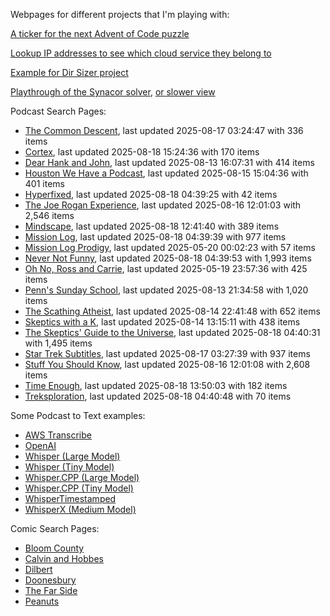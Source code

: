 Webpages for different projects that I'm playing with:

[A ticker for the next Advent of Code puzzle](https://seligman.github.io/aoc_ticker.html)

[Lookup IP addresses to see which cloud service they belong to](https://seligman.github.io/cloud-ips/index.html)

[Example for Dir Sizer project](https://seligman.github.io/dir_sizer/cost_example.html)

[Playthrough of the Synacor solver](https://seligman.github.io/synacor/run_script_speed.html), [or slower view](https://seligman.github.io/synacor/run_script.html)

Podcast Search Pages:
<!-- Podcasts Start -->
* [The Common Descent](https://seligman.github.io/podcasts/common_descent/common_descent.html), last updated 2025-08-17 03:24:47 with 336 items
* [Cortex](https://seligman.github.io/podcasts/cortex_pod/cortex_pod.html), last updated 2025-08-18 15:24:36 with 170 items
* [Dear Hank and John](https://seligman.github.io/podcasts/hank_and_john/hank_and_john.html), last updated 2025-08-13 16:07:31 with 414 items
* [Houston We Have a Podcast](https://seligman.github.io/podcasts/houston_we_have_a_podcast/houston_we_have_a_podcast.html), last updated 2025-08-15 15:04:36 with 401 items
* [Hyperfixed](https://seligman.github.io/podcasts/hyperfixed/hyperfixed.html), last updated 2025-08-18 04:39:25 with 42 items
* [The Joe Rogan Experience](https://seligman.github.io/podcasts/jre/jre.html), last updated 2025-08-16 12:01:03 with 2,546 items
* [Mindscape](https://seligman.github.io/podcasts/mindscape/mindscape.html), last updated 2025-08-18 12:41:40 with 389 items
* [Mission Log](https://seligman.github.io/podcasts/mission_log/mission_log.html), last updated 2025-08-18 04:39:39 with 977 items
* [Mission Log Prodigy](https://seligman.github.io/podcasts/ml_prodigy/ml_prodigy.html), last updated 2025-05-20 00:02:23 with 57 items
* [Never Not Funny](https://seligman.github.io/podcasts/nevernotfunny/nevernotfunny.html), last updated 2025-08-18 04:39:53 with 1,993 items
* [Oh No, Ross and Carrie](https://seligman.github.io/podcasts/oh_no/oh_no.html), last updated 2025-05-19 23:57:36 with 425 items
* [Penn's Sunday School](https://seligman.github.io/podcasts/penn_sunday_school/penn_sunday_school.html), last updated 2025-08-13 21:34:58 with 1,020 items
* [The Scathing Atheist](https://seligman.github.io/podcasts/scathing/scathing.html), last updated 2025-08-14 22:41:48 with 652 items
* [Skeptics with a K](https://seligman.github.io/podcasts/swak/swak.html), last updated 2025-08-14 13:15:11 with 438 items
* [The Skeptics' Guide to the Universe](https://seligman.github.io/podcasts/sgu/sgu.html), last updated 2025-08-18 04:40:31 with 1,495 items
* [Star Trek Subtitles](https://seligman.github.io/star_trek_subtitles/star_trek_subtitles.html), last updated 2025-08-17 03:27:39 with 937 items
* [Stuff You Should Know](https://seligman.github.io/podcasts/stuff_know/stuff_know.html), last updated 2025-08-16 12:01:08 with 2,608 items
* [Time Enough](https://seligman.github.io/podcasts/time_enough/time_enough.html), last updated 2025-08-18 13:50:03 with 182 items
* [Treksploration](https://seligman.github.io/podcasts/treksploration/treksploration.html), last updated 2025-08-18 04:40:48 with 70 items
<!-- Podcasts End -->

Some Podcast to Text examples:
* [AWS Transcribe](https://seligman.github.io/podcast_to_text/Example-Results-AWS-Transcribe.html)
* [OpenAI](https://seligman.github.io/podcast_to_text/Example-Results-OpenAI.html)
* [Whisper (Large Model)](https://seligman.github.io/podcast_to_text/Example-Results-Whisper-Large.html)
* [Whisper (Tiny Model)](https://seligman.github.io/podcast_to_text/Example-Results-Whisper-Tiny.html)
* [Whisper.CPP (Large Model)](https://seligman.github.io/podcast_to_text/Example-Results-Whisper_CPP-Large.html)
* [Whisper.CPP (Tiny Model)](https://seligman.github.io/podcast_to_text/Example-Results-Whisper_CPP-Tiny.html)
* [WhisperTimestamped](https://seligman.github.io/podcast_to_text/Example-Results-WhisperTimestamped-Medium.html)
* [WhisperX (Medium Model)](https://seligman.github.io/podcast_to_text/Example-Results-WhisperX-Medium.html)

Comic Search Pages:
* [Bloom County](https://seligman.github.io/comics/bloom_county.html)
* [Calvin and Hobbes](https://seligman.github.io/comics/calvin_and_hobbes.html)
* [Dilbert](https://seligman.github.io/comics/dilbert.html)
* [Doonesbury](https://seligman.github.io/comics/doonesbury.html)
* [The Far Side](https://seligman.github.io/comics/far_side.html)
* [Peanuts](https://seligman.github.io/comics/peanuts.html)
